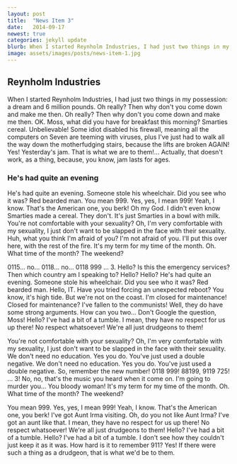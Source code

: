```yaml
---
layout: post
title:  "News Item 3"
date:   2014-09-17
newest: true
categories: jekyll update
blurb: When I started Reynholm Industries, I had just two things in my possession- a dream and 6 million pounds. Oh really? Then why don't you come down and make me then.
image: assets/images/posts/news-item-1.jpg 
---
```


## Reynholm Industries

When I started Reynholm Industries, I had just two things in my possession: a dream and 6 million pounds. Oh really? Then why don't you come down and make me then. Oh really? Then why don't you come down and make me then. OK. Moss, what did you have for breakfast this morning? Smarties cereal. Unbelievable! Some idiot disabled his firewall, meaning all the computers on Seven are teeming with viruses, plus I've just had to walk all the way down the motherfudging stairs, because the lifts are broken AGAIN! Yes! Yesterday's jam. That is what we are to them!... Actually, that doesn't work, as a thing, because, you know, jam lasts for ages.

### He's had quite an evening

He's had quite an evening. Someone stole his wheelchair. Did you see who it was? Red bearded man. You mean 999. Yes, yes, I mean 999! Yeah, I know. That's the American one, you berk! Oh my God. I didn't even know Smarties made a cereal. They don't. It's just Smarties in a bowl with milk. You're not comfortable with your sexuality? Oh, I'm very comfortable with my sexuality, I just don't want to be slapped in the face with their sexuality. Huh, what you think I'm afraid of you? I'm not afraid of you. I'll put this over here, with the rest of the fire. It's my term for my time of the month. Oh. What time of the month? The weekend?

0115... no... 0118... no... 0118 999 ... 3. Hello? Is this the emergency services? Then which country am I speaking to? Hello? Hello? He's had quite an evening. Someone stole his wheelchair. Did you see who it was? Red bearded man. Hello, IT. Have you tried forcing an unexpected reboot? You know, it's high tide. But we're not on the coast. I'm closed for maintenance! Closed for maintenance? I've fallen to the communists! Well, they do have some strong arguments. How can you two... Don't Google the question, Moss! Hello? I've had a bit of a tumble. I mean, they have no respect for us up there! No respect whatsoever! We're all just drudgeons to them!
 
You're not comfortable with your sexuality? Oh, I'm very comfortable with my sexuality, I just don't want to be slapped in the face with their sexuality. We don't need no education. Yes you do. You've just used a double negative. We don't need no education. Yes you do. You've just used a double negative. So, remember the new number! 0118 999! 88199, 9119 725! ... 3! No, no, that's the music you heard when it come on. I'm going to murder you... You bloody woman! It's my term for my time of the month. Oh. What time of the month? The weekend?

You mean 999. Yes, yes, I mean 999! Yeah, I know. That's the American one, you berk! I've got Aunt Irma visiting. Oh, do you not like Aunt Irma? I've got an aunt like that. I mean, they have no respect for us up there! No respect whatsoever! We're all just drudgeons to them! Hello? I've had a bit of a tumble. Hello? I've had a bit of a tumble. I don't see how they couldn't just keep it as it was. How hard is it to remember 911? Yes! If there were such a thing as a drudgeon, that is what we'd be to them.
